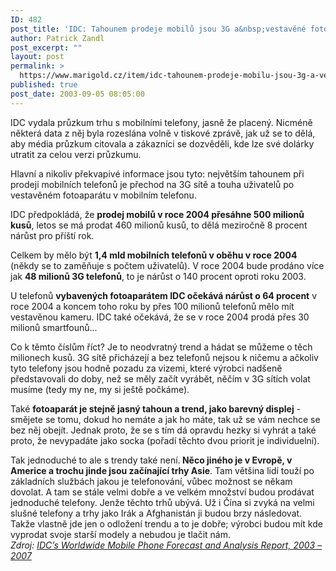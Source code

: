 ```yaml
---
ID: 482
post_title: 'IDC: Tahounem prodeje mobilů jsou 3G a&nbsp;vestavěné fotoaparáty'
author: Patrick Zandl
post_excerpt: ""
layout: post
permalink: >
  https://www.marigold.cz/item/idc-tahounem-prodeje-mobilu-jsou-3g-a-vestavene-fotoaparaty
published: true
post_date: 2003-09-05 08:05:00
---
```

<P>IDC vydala průzkum trhu s mobilními telefony, jasně že placený. Nicméně některá data z něj byla rozeslána volně v tiskové zprávě, jak už se to dělá, aby média průzkum citovala a zákazníci se dozvěděli, kde lze své dolárky utratit za celou verzi průzkumu. </P>
<P>Hlavní a nikoliv překvapivé informace jsou tyto: největším tahounem při prodeji mobilních telefonů je přechod na 3G sítě a touha uživatelů po vestavěném fotoaparátu v mobilním telefonu. </P>
<P>IDC předpokládá, že <STRONG>prodej mobilů v roce 2004 přesáhne 500 milionů kusů</STRONG>, letos se má prodat 460 milionů kusů, to dělá meziročně 8 procent nárůst pro příští rok. </P>
<P>Celkem by mělo být <STRONG>1,4 mld mobilních telefonů v oběhu v roce 2004</STRONG> (někdy se to zaměňuje s počtem uživatelů). V roce 2004 bude prodáno více jak <STRONG>48 milionů 3G telefonů</STRONG>, to je nárůst o&#160;140 procent oproti roku 2003. </P>
<P>U telefonů <STRONG>vybavených fotoaparátem IDC očekává nárůst o 64 procent</STRONG> v roce 2004 a koncem toho roku by přes 100 milionů telefonů mělo mít vestavěnou kameru. IDC také očekává, že se v roce 2004 prodá přes 30 milionů smartfounů...</P>
<P>Co k těmto číslům říct? Je to neodvratný trend a hádat se můžeme o těch milionech kusů. 3G sítě přicházejí a bez telefonů nejsou k ničemu a ačkoliv tyto telefony jsou hodně pozadu za vizemi, které výrobci nadšeně představovali do doby, než se měly začít vyrábět, něčím v 3G sítích volat musíme (tedy my ne, my si ještě počkáme).</P>
<P>Také <STRONG>fotoaparát je stejně jasný tahoun a trend, jako barevný displej</STRONG> - smějete se tomu, dokud ho nemáte a jak ho máte, tak už se vám nechce se bez něj obejít. Jednak proto, že se s tím dá opravdu hezky si vyhrát a také proto, že nevypadáte jako socka (pořadí těchto dvou priorit je individuelní).</P>
<P>Tak jednoduché to ale s trendy také není.<STRONG> Něco jiného je v Evropě, v Americe a trochu jinde jsou začínající trhy Asie</STRONG>. Tam většina lidí touží po základních službách jakou je telefonování, vůbec možnost se někam dovolat. A tam se stále velmi dobře a ve velkém množství budou prodávat jednoduché telefony. Jenže těchto trhů ubývá. Už i Čína si zvyká na velmi slušné telefony a trhy jako Irák a Afghanistán ji budou brzy následovat. Takže vlastně jde jen o odložení trendu a to je dobře; výrobci budou mít kde vyprodat svoje starší modely a nebudou je tlačit nám.<BR><EM>Zdroj: </EM><A href="http://www.idc.com/getdoc.jhtml;jsessionid=YDBJFW1P533KKCTFA4FCFGAKMUDYWIWD?containerId=pr2003_09_03_085249" target=_blank><EM>IDC&#8217;s Worldwide Mobile Phone Forecast and Analysis Report, 2003 &#8211; 2007</EM></A> </P>